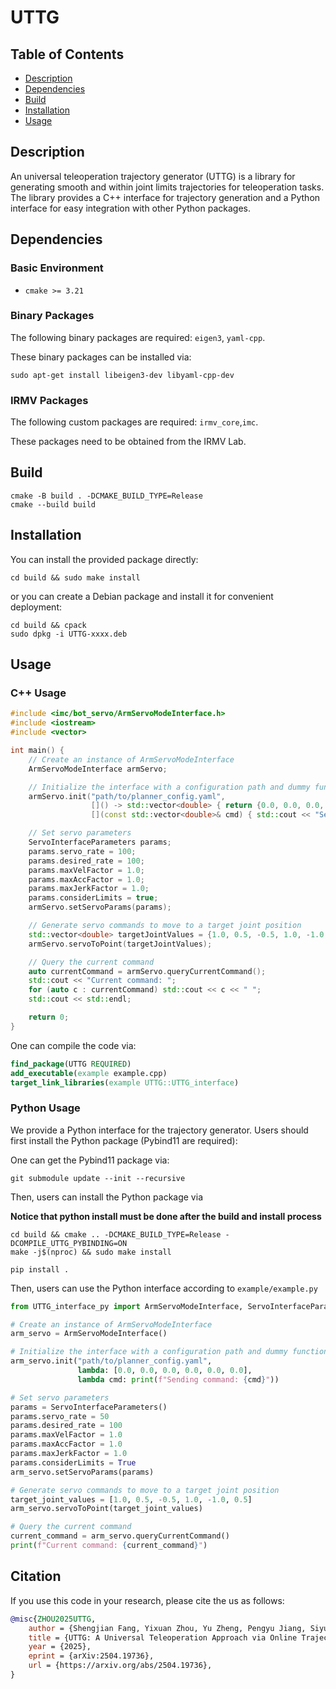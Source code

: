 # UTTG

## Table of Contents

- [Description](#description)
- [Dependencies](#dependencies)
- [Build](#build)
- [Installation](#installation)
- [Usage](#usage)

## Description

An universal teleoperation trajectory generator (UTTG) is a library for generating smooth and within joint limits
trajectories for teleoperation tasks. The library provides a C++ interface for trajectory generation and a Python
interface for easy integration with other Python packages.

## Dependencies

### Basic Environment

- `cmake >= 3.21`

### Binary Packages

The following binary packages are required: `eigen3`, `yaml-cpp`.

These binary packages can be installed via:

```shell
sudo apt-get install libeigen3-dev libyaml-cpp-dev
```

### IRMV Packages

The following custom packages are required: `irmv_core`,`imc`.

These packages need to be obtained from the IRMV Lab.

## Build

```shell
cmake -B build . -DCMAKE_BUILD_TYPE=Release
cmake --build build
```

## Installation

You can install the provided package directly:

```shell
cd build && sudo make install
```

or you can create a Debian package and install it for convenient deployment:

```shell
cd build && cpack
sudo dpkg -i UTTG-xxxx.deb
```

## Usage

### C++ Usage

```c++
#include <imc/bot_servo/ArmServoModeInterface.h>
#include <iostream>
#include <vector>

int main() {
    // Create an instance of ArmServoModeInterface
    ArmServoModeInterface armServo;

    // Initialize the interface with a configuration path and dummy functions
    armServo.init("path/to/planner_config.yaml", 
                  []() -> std::vector<double> { return {0.0, 0.0, 0.0, 0.0, 0.0, 0.0}; }, 
                  [](const std::vector<double>& cmd) { std::cout << "Sending command: "; for (auto c : cmd) std::cout << c << " "; std::cout << std::endl; });

    // Set servo parameters
    ServoInterfaceParameters params;
    params.servo_rate = 100;
    params.desired_rate = 100;
    params.maxVelFactor = 1.0;
    params.maxAccFactor = 1.0;
    params.maxJerkFactor = 1.0;
    params.considerLimits = true;
    armServo.setServoParams(params);

    // Generate servo commands to move to a target joint position
    std::vector<double> targetJointValues = {1.0, 0.5, -0.5, 1.0, -1.0, 0.5};
    armServo.servoToPoint(targetJointValues);

    // Query the current command
    auto currentCommand = armServo.queryCurrentCommand();
    std::cout << "Current command: ";
    for (auto c : currentCommand) std::cout << c << " ";
    std::cout << std::endl;

    return 0;
}
```

One can compile the code via:

```cmake
find_package(UTTG REQUIRED)
add_executable(example example.cpp)
target_link_libraries(example UTTG::UTTG_interface)
```

### Python Usage

We provide a Python interface for the trajectory generator. Users should first install the Python package (Pybind11 are required):

One can get the Pybind11 package via:

```shell
git submodule update --init --recursive
```

Then, users can install the Python package via

**Notice that python install must be done after the build and install process**

```shell
cd build && cmake .. -DCMAKE_BUILD_TYPE=Release -DCOMPILE_UTTG_PYBINDING=ON
make -j$(nproc) && sudo make install
```

```shell
pip install .
```
Then, users can use the Python interface according to `example/example.py`

```python
from UTTG_interface_py import ArmServoModeInterface, ServoInterfaceParameters

# Create an instance of ArmServoModeInterface
arm_servo = ArmServoModeInterface()

# Initialize the interface with a configuration path and dummy functions
arm_servo.init("path/to/planner_config.yaml",
               lambda: [0.0, 0.0, 0.0, 0.0, 0.0, 0.0],
               lambda cmd: print(f"Sending command: {cmd}"))

# Set servo parameters
params = ServoInterfaceParameters()
params.servo_rate = 50
params.desired_rate = 100
params.maxVelFactor = 1.0
params.maxAccFactor = 1.0
params.maxJerkFactor = 1.0
params.considerLimits = True
arm_servo.setServoParams(params)

# Generate servo commands to move to a target joint position
target_joint_values = [1.0, 0.5, -0.5, 1.0, -1.0, 0.5]
arm_servo.servoToPoint(target_joint_values)

# Query the current command
current_command = arm_servo.queryCurrentCommand()
print(f"Current command: {current_command}")
```

## Citation

If you use this code in your research, please cite the us as follows:

```bibtex
@misc{ZHOU2025UTTG,
    author = {Shengjian Fang, Yixuan Zhou, Yu Zheng, Pengyu Jiang, Siyuan Liu and Hesheng Wang},
    title = {UTTG: A Universal Teleoperation Approach via Online Trajectory Generation},
    year = {2025},
    eprint = {arXiv:2504.19736},
    url = {https://arxiv.org/abs/2504.19736},
}
```